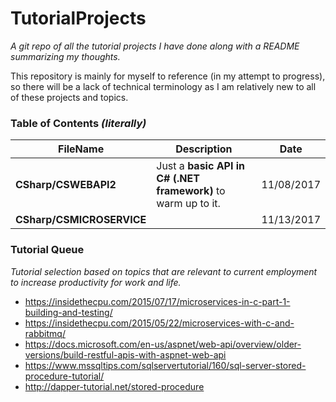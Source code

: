 # TutorialProjects
*A git repo of all the tutorial projects I have done along with a README summarizing my thoughts.*

This repository is mainly for myself to reference (in my attempt to progress), so there will be a lack of technical terminology as I am relatively new to all of these projects and topics.

### Table of Contents *(literally)*
| FileName | Description | Date |
| --- | ----------- | ---- |
| **CSharp/CSWEBAPI2**  | Just a **basic API in C# (.NET framework)** to warm up to it. | 11/08/2017
| **CSharp/CSMICROSERVICE** | |11/13/2017

### Tutorial Queue
*Tutorial selection based on topics that are relevant to current employment to increase productivity for work and life.*
- https://insidethecpu.com/2015/07/17/microservices-in-c-part-1-building-and-testing/
- https://insidethecpu.com/2015/05/22/microservices-with-c-and-rabbitmq/
- https://docs.microsoft.com/en-us/aspnet/web-api/overview/older-versions/build-restful-apis-with-aspnet-web-api
- https://www.mssqltips.com/sqlservertutorial/160/sql-server-stored-procedure-tutorial/
- http://dapper-tutorial.net/stored-procedure

